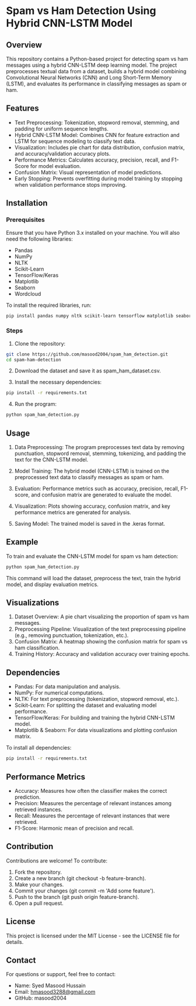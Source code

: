 # Spam vs Ham Detection Using Hybrid CNN-LSTM Model

## Overview

This repository contains a Python-based project for detecting spam vs ham messages using a hybrid CNN-LSTM deep learning model. The project preprocesses textual data from a dataset, builds a hybrid model combining Convolutional Neural Networks (CNN) and Long Short-Term Memory (LSTM), and evaluates its performance in classifying messages as spam or ham.

## Features

- Text Preprocessing: Tokenization, stopword removal, stemming, and padding for uniform sequence lengths.
- Hybrid CNN-LSTM Model: Combines CNN for feature extraction and LSTM for sequence modeling to classify text data.
- Visualization: Includes pie chart for data distribution, confusion matrix, and accuracy/validation accuracy plots.
- Performance Metrics: Calculates accuracy, precision, recall, and F1-Score for model evaluation.
- Confusion Matrix: Visual representation of model predictions.
- Early Stopping: Prevents overfitting during model training by stopping when validation performance stops improving.

## Installation

### Prerequisites

Ensure that you have Python 3.x installed on your machine. You will also need the following libraries:

- Pandas
- NumPy
- NLTK
- Scikit-Learn
- TensorFlow/Keras
- Matplotlib
- Seaborn
- Wordcloud

To install the required libraries, run:

```bash
pip install pandas numpy nltk scikit-learn tensorflow matplotlib seaborn
```

### Steps

1. Clone the repository:

```bash
git clone https://github.com/masood2004/spam_ham_detection.git
cd spam-ham-detection
```

2. Download the dataset and save it as spam_ham_dataset.csv.

3. Install the necessary dependencies:

```bash
pip install -r requirements.txt
```

4. Run the program:

```bash
python spam_ham_detection.py
```

## Usage

1. Data Preprocessing: The program preprocesses text data by removing punctuation, stopword removal, stemming, tokenizing, and padding the text for the CNN-LSTM model.

2. Model Training: The hybrid model (CNN-LSTM) is trained on the preprocessed text data to classify messages as spam or ham.

3. Evaluation: Performance metrics such as accuracy, precision, recall, F1-score, and confusion matrix are generated to evaluate the model.

4. Visualization: Plots showing accuracy, confusion matrix, and key performance metrics are generated for analysis.

5. Saving Model: The trained model is saved in the .keras format.

## Example

To train and evaluate the CNN-LSTM model for spam vs ham detection:

```bash
python spam_ham_detection.py
```

This command will load the dataset, preprocess the text, train the hybrid model, and display evaluation metrics.

## Visualizations

1. Dataset Overview: A pie chart visualizing the proportion of spam vs ham messages.
2. Preprocessing Pipeline: Visualization of the text preprocessing pipeline (e.g., removing punctuation, tokenization, etc.).
3. Confusion Matrix: A heatmap showing the confusion matrix for spam vs ham classification.
4. Training History: Accuracy and validation accuracy over training epochs.

## Dependencies

- Pandas: For data manipulation and analysis.
- NumPy: For numerical computations.
- NLTK: For text preprocessing (tokenization, stopword removal, etc.).
- Scikit-Learn: For splitting the dataset and evaluating model performance.
- TensorFlow/Keras: For building and training the hybrid CNN-LSTM model.
- Matplotlib & Seaborn: For data visualizations and plotting confusion matrix.

To install all dependencies:

```bash
pip install -r requirements.txt
```

## Performance Metrics

- Accuracy: Measures how often the classifier makes the correct prediction.
- Precision: Measures the percentage of relevant instances among retrieved instances.
- Recall: Measures the percentage of relevant instances that were retrieved.
- F1-Score: Harmonic mean of precision and recall.

## Contribution

Contributions are welcome! To contribute:

1. Fork the repository.
2. Create a new branch (git checkout -b feature-branch).
3. Make your changes.
4. Commit your changes (git commit -m 'Add some feature').
5. Push to the branch (git push origin feature-branch).
6. Open a pull request.

## License

This project is licensed under the MIT License - see the LICENSE file for details.

## Contact

For questions or support, feel free to contact:

- Name: Syed Masood Hussain
- Email: hmasood3288@gmail.com
- GitHub: masood2004
